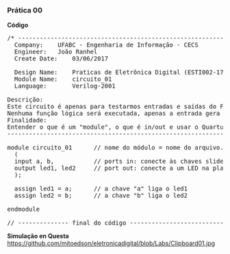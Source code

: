 <h3>Prática 00</h3>

<b>Código</b>
<pre>
/* ----------------------------------------------------------------------------
  Company:    UFABC - Engenharia de Informação - CECS
  Engineer:   João Ranhel  
  Create Date:    03/06/2017 
  
  Design Name:    Praticas de Eletrônica Digital (ESTI002-17)
  Module Name:    circuito_01
  Language:       Verilog-2001
  
Descrição: 
Este circuito é apenas para testarmos entradas e saídas do FPGA.
Nenhuma função lógica será executada, apenas a entrada gera uma saída!
Finalidade:
Entender o que é um "module", o que é in/out e usar o Quartus / Pin-Planner
-----------------------------------------------------------------------------*/

module circuito_01      // nome do módulo = nome do arquivo.v
  (
  input a, b,           // ports in: conecte às chaves sliders
  output led1, led2     // port out: conecte a um LED na placa!
  );
  
  assign led1 = a;      // a chave "a" liga o led1
  assign led2 = b;      // a chave "b" liga o led2
    
endmodule
  
// -------------- final do código --------------------------
</pre>

<b>Simulação en Questa</b><br>
https://github.com/mitoedson/eletronicadigital/blob/Labs/Clipboard01.jpg

